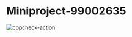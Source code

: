 # Miniproject-99002635
![cppcheck-action](https://github.com/99002635/Miniproject-99002635/workflows/cppcheck-action/badge.svg)
